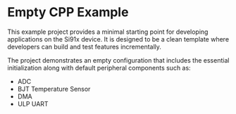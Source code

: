 # Empty CPP Example

This example project provides a minimal starting point for developing applications on the Si91x device. It is designed to be a clean template where developers can build and test features incrementally.

The project demonstrates an empty configuration that includes the essential initialization along with default peripheral components such as:

- ADC
- BJT Temperature Sensor
- DMA
- ULP UART